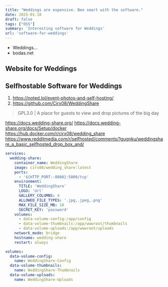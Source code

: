 ```yaml
---
title: "Weddings are expensive. Bee smart with the software."
date: 2025-01-18
draft: false
tags: ["OSS"]
summary: 'Interesting software for Weddings'
url: 'software-for-weddings'
---
```


* Weddings...
* bodas.net


## Website for Weddings


## Selfhostable Software for Weddings

1. https://noted.lol/event-photos-and-self-hosting/
2. https://github.com/Cirx08/WeddingShare

> GPL3.0 | A place for guests to view and drop pictures of the big day

https://docs.wedding-share.org/
https://docs.wedding-share.org/docs/Setup/docker
https://hub.docker.com/r/cirx08/wedding_share
https://www.redditmedia.com/r/selfhosted/comments/1gugnku/weddingshare_a_basic_selfhosted_drop_box_and/

```yml
services:
  wedding-share:
    container_name: WeddingShare
    image: cirx08/wedding_share:latest
    ports:
      - '${HTTP_PORT:-8080}:5000/tcp'
    environment:
      TITLE: 'WeddingShare'
      LOGO: 'Url'
      GALLERY_COLUMNS: 4
      ALLOWED_FILE_TYPES: '.jpg,.jpeg,.png'
      MAX_FILE_SIZE_MB: 10
      SECRET_KEY: 'password'
    volumes:
      - data-volume-config:/app/config
      - data-volume-thumbnails:/app/wwwroot/thumbnails
      - data-volume-uploads:/app/wwwroot/uploads
    network_mode: bridge
    hostname: wedding-share
    restart: always

volumes:
  data-volume-config:
    name: WeddingShare-Config
  data-volume-thumbnails:
    name: WeddingShare-Thumbnails
  data-volume-uploads:
    name: WeddingShare-Uploads
```